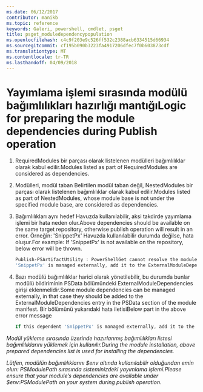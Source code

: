 ```yaml
---
ms.date: 06/12/2017
contributor: manikb
ms.topic: reference
keywords: Galeri, powershell, cmdlet, psget
title: psget_moduledependencypopulation
ms.openlocfilehash: c4c9f203e9c526ff532c2388acb6334515d66934
ms.sourcegitcommit: cf195b090b3223fa4917206dfec7f0b603873cdf
ms.translationtype: MT
ms.contentlocale: tr-TR
ms.lasthandoff: 04/09/2018
---
```

# <a name="logic-for-preparing-the-module-dependencies-during-publish-operation"></a><span data-ttu-id="9572a-103">Yayımlama işlemi sırasında modülü bağımlılıkları hazırlığı mantığı</span><span class="sxs-lookup"><span data-stu-id="9572a-103">Logic for preparing the module dependencies during Publish operation</span></span>
1.  <span data-ttu-id="9572a-104">RequiredModules bir parçası olarak listelenen modülleri bağımlılıklar olarak kabul edilir.</span><span class="sxs-lookup"><span data-stu-id="9572a-104">Modules listed as part of RequiredModules are considered as dependencies.</span></span>
2.  <span data-ttu-id="9572a-105">Modülleri, modül taban Belirtilen modül taban değil, NestedModules bir parçası olarak listelenen bağımlılıklar olarak kabul edilir.</span><span class="sxs-lookup"><span data-stu-id="9572a-105">Modules listed as part of NestedModules, whose module base is not under the specified module base, are considered as dependencies.</span></span>

3.  <span data-ttu-id="9572a-106">Bağımlılıkları aynı hedef Havuzda kullanılabilir, aksi takdirde yayımlama işlemi bir hata neden olur.</span><span class="sxs-lookup"><span data-stu-id="9572a-106">Above dependencies should be available on the same target repository, otherwise publish operation will result in an error.</span></span>
    <span data-ttu-id="9572a-107">Örneğin: 'SnippetPx' Havuzda kullanılabilir durumda değilse, hata oluşur.</span><span class="sxs-lookup"><span data-stu-id="9572a-107">For example: If 'SnippetPx' is not available on the repository, below error will be thrown.</span></span>
    ```powershell
    Publish-PSArtifactUtility : PowerShellGet cannot resolve the module dependency 'SnippetPx' of the module 'TypePx' on the repository 'LocalRepo'. Verify that the dependent module 'SnippetPx' is available in the repository 'LocalRepo'. If this dependent
    'SnippetPx' is managed externally, add it to the ExternalModuleDependencies entry in the PSData section of the module manifest.
    ```
4.  <span data-ttu-id="9572a-108">Bazı modülü bağımlılıklar harici olarak yönetilebilir, bu durumda bunlar modülü bildiriminin PSData bölümündeki ExternalModuleDependencies girişi eklenmelidir.</span><span class="sxs-lookup"><span data-stu-id="9572a-108">Some module dependencies can be managed externally, in that case they should be added to the ExternalModuleDependencies entry in the PSData section of the module manifest.</span></span>
    <span data-ttu-id="9572a-109">Bir bölümünü yukarıdaki hata iletisi</span><span class="sxs-lookup"><span data-stu-id="9572a-109">Below part in the above error message</span></span>
    ```powershell
    If this dependent 'SnippetPx' is managed externally, add it to the ExternalModuleDependencies entry in the PSData section of the module manifest.
    ```

<span data-ttu-id="9572a-110">*Modül yükleme sırasında üzerinde hazırlanmış bağımlılıkları listesi bağımlılıklarını yüklemek için kullanılır.*</span><span class="sxs-lookup"><span data-stu-id="9572a-110">*During the module installation, above prepared dependencies list is used for installing the dependencies.*</span></span>

<span data-ttu-id="9572a-111">*Lütfen, modülün bağımlılıklarını $env altında kullanılabilir olduğundan emin olun: PSModulePath sırasında sisteminizdeki yayımlama işlemi.*</span><span class="sxs-lookup"><span data-stu-id="9572a-111">*Please ensure that your module’s dependencies are available under $env:PSModulePath on your system during publish operation.*</span></span>